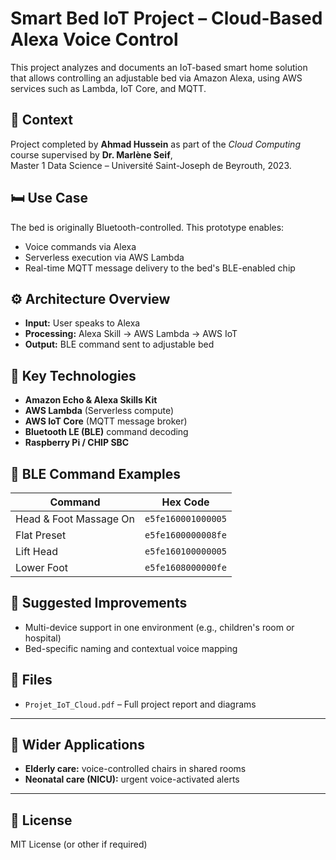 # Smart Bed IoT Project – Cloud-Based Alexa Voice Control

This project analyzes and documents an IoT-based smart home solution that allows controlling an adjustable bed via Amazon Alexa, using AWS services such as Lambda, IoT Core, and MQTT.

## 📘 Context
Project completed by **Ahmad Hussein** as part of the *Cloud Computing* course supervised by **Dr. Marlène Seif**,  
Master 1 Data Science – Université Saint-Joseph de Beyrouth, 2023.

## 🛏️ Use Case
The bed is originally Bluetooth-controlled. This prototype enables:
- Voice commands via Alexa
- Serverless execution via AWS Lambda
- Real-time MQTT message delivery to the bed's BLE-enabled chip

## ⚙️ Architecture Overview
- **Input:** User speaks to Alexa
- **Processing:** Alexa Skill → AWS Lambda → AWS IoT
- **Output:** BLE command sent to adjustable bed

## 🔗 Key Technologies
- **Amazon Echo & Alexa Skills Kit**
- **AWS Lambda** (Serverless compute)
- **AWS IoT Core** (MQTT message broker)
- **Bluetooth LE (BLE)** command decoding
- **Raspberry Pi / CHIP SBC**

## 📶 BLE Command Examples
| Command | Hex Code |
|--------|-----------|
| Head & Foot Massage On | `e5fe160001000005` |
| Flat Preset | `e5fe1600000008fe` |
| Lift Head | `e5fe160100000005` |
| Lower Foot | `e5fe1608000000fe` |

## 🧠 Suggested Improvements
- Multi-device support in one environment (e.g., children's room or hospital)
- Bed-specific naming and contextual voice mapping

## 📁 Files
- `Projet_IoT_Cloud.pdf` – Full project report and diagrams

---

## 🏥 Wider Applications
- **Elderly care:** voice-controlled chairs in shared rooms
- **Neonatal care (NICU):** urgent voice-activated alerts

---

## 📜 License
MIT License (or other if required)


